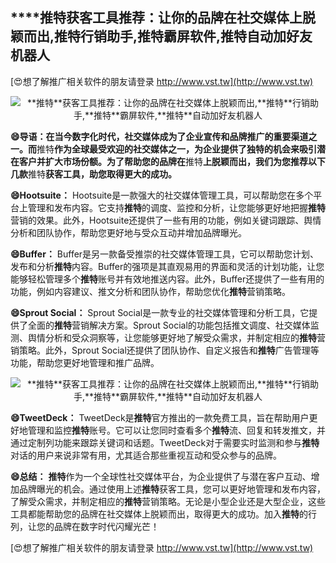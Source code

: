 ## ****推特**获客工具推荐：让你的品牌在社交媒体上脱颖而出,**推特**行销助手,**推特**霸屏软件,**推特**自动加好友机器人**

[😍想了解推广相关软件的朋友请登录 http://www.vst.tw](http://www.vst.tw)

 <center><img src="https://vst.tw/MP4/tuiguang/png/2.png" alt="**推特**获客工具推荐：让你的品牌在社交媒体上脱颖而出,**推特**行销助手,**推特**霸屏软件,**推特**自动加好友机器人"></center>

**😄导语：在当今数字化时代，社交媒体成为了企业宣传和品牌推广的重要渠道之一。而**推特**作为全球最受欢迎的社交媒体之一，为企业提供了独特的机会来吸引潜在客户并扩大市场份额。为了帮助您的品牌在**推特**上脱颖而出，我们为您推荐以下几款**推特**获客工具，助您取得更大的成功。**

**😄Hootsuite：**
Hootsuite是一款强大的社交媒体管理工具，可以帮助您在多个平台上管理和发布内容。它支持**推特**的调度、监控和分析，让您能够更好地把握**推特**营销的效果。此外，Hootsuite还提供了一些有用的功能，例如关键词跟踪、舆情分析和团队协作，帮助您更好地与受众互动并增加品牌曝光。

**😄Buffer：**
Buffer是另一款备受推崇的社交媒体管理工具，它可以帮助您计划、发布和分析**推特**内容。Buffer的强项是其直观易用的界面和灵活的计划功能，让您能够轻松管理多个**推特**账号并有效地推送内容。此外，Buffer还提供了一些有用的功能，例如内容建议、推文分析和团队协作，帮助您优化**推特**营销策略。

**😄Sprout Social：**
Sprout Social是一款专业的社交媒体管理和分析工具，它提供了全面的**推特**营销解决方案。Sprout Social的功能包括推文调度、社交媒体监测、舆情分析和受众洞察等，让您能够更好地了解受众需求，并制定相应的**推特**营销策略。此外，Sprout Social还提供了团队协作、自定义报告和**推特**广告管理等功能，帮助您更好地管理和推广品牌。

 <center><img src="https://vst.tw/MP4/tuiguang/png/2.png" alt="**推特**获客工具推荐：让你的品牌在社交媒体上脱颖而出,**推特**行销助手,**推特**霸屏软件,**推特**自动加好友机器人"></center>

**😄TweetDeck：**
TweetDeck是**推特**官方推出的一款免费工具，旨在帮助用户更好地管理和监控**推特**账号。它可以让您同时查看多个**推特**流、回复和转发推文，并通过定制列功能来跟踪关键词和话题。TweetDeck对于需要实时监测和参与**推特**对话的用户来说非常有用，尤其适合那些重视互动和受众参与的品牌。

**😄总结：**
**推特**作为一个全球性社交媒体平台，为企业提供了与潜在客户互动、增加品牌曝光的机会。通过使用上述**推特**获客工具，您可以更好地管理和发布内容，了解受众需求，并制定相应的**推特**营销策略。无论是小型企业还是大型企业，这些工具都能帮助您的品牌在社交媒体上脱颖而出，取得更大的成功。加入**推特**的行列，让您的品牌在数字时代闪耀光芒！

[😍想了解推广相关软件的朋友请登录 http://www.vst.tw](http://www.vst.tw)



